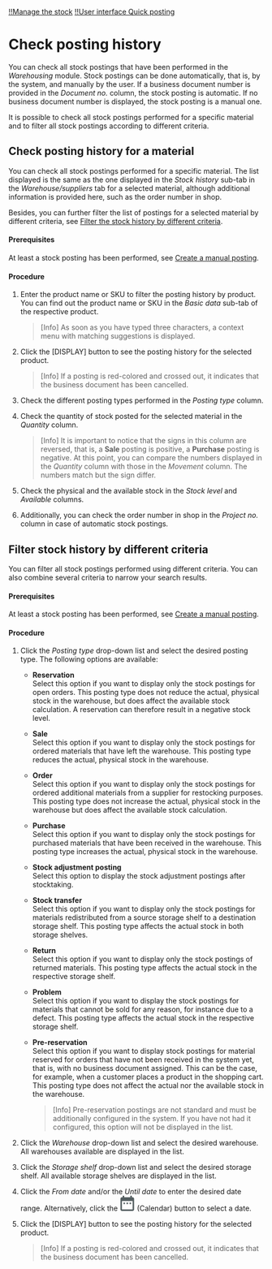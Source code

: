 [!!Manage the stock](./01_ManageStock.md)
[!!User interface Quick posting](../UserInterface/01_QuickPosting.md)

# Check posting history

You can check all stock postings that have been performed in the *Warehousing* module. Stock postings can be done automatically, that is, by the system, and manually by the user. If a business document number is provided in the *Document no.* column, the stock posting is automatic. If no business document number is displayed, the stock posting is a manual one.

[comment]: <> (Verweis auf Basic OM process in Core1? Oder hier kurz erklären, wie prinzipiell die stock postings vom System/von den Belegen funktionieren?)

It is possible to check all stock postings performed for a specific material and to filter all stock postings according to different criteria.


## Check posting history for a material

You can check all stock postings performed for a specific material. The list displayed is the same as the one displayed in the *Stock history* sub-tab in the *Warehouse/suppliers* tab for a selected material, although additional information is provided here, such as the order number in shop.

Besides, you can further filter the list of postings for a selected material by different criteria, see [Filter the stock history by different criteria](#filter-stock-history-by-different-criteria).

#### Prerequisites

At least a stock posting has been performed, see [Create a manual posting](./01_ManageStock.md#create-a-manual-stock-posting).  

#### Procedure

1. Enter the product name or SKU to filter the posting history by product. You can find out the product name or SKU in the *Basic data* sub-tab of the respective product.  
    
    > [Info] As soon as you have typed three characters, a context menu with matching suggestions is displayed.

2. Click the [DISPLAY] button to see the posting history for the selected product.

    > [Info] If a posting is red-colored and crossed out, it indicates that the business document has been cancelled.

3. Check the different posting types performed in the *Posting type* column.

4. Check the quantity of stock posted for the selected material in the *Quantity* column. 

    > [Info] It is important to notice that the signs in this column are reversed, that is, a **Sale** posting is positive, a **Purchase** posting is negative. At this point, you can compare the numbers displayed in the *Quantity* column with those in the *Movement* column. The numbers match but the sign differ.

[comment]: <> (Grund dafür? Vgl. Quantity vs. Movement Spalten! OC macht positive Reservierung, DL macht negative Reservierung, s. NoE Screenshot)

5. Check the physical and the available stock in the *Stock level* and *Available* columns.   

6. Additionally, you can check the order number in shop in the *Project no.* column in case of automatic stock postings.


## Filter stock history by different criteria

You can filter all stock postings performed using different criteria. You can also combine several criteria to narrow your search results.

#### Prerequisites

At least a stock posting has been performed, see [Create a manual posting](./01_ManageStock.md#create-a-manual-stock-posting).  

#### Procedure

1. Click the *Posting type* drop-down list and select the desired posting type. The following options are available:  

    - **Reservation**   
        Select this option if you want to display only the stock postings for open orders. This posting type does not reduce the actual, physical stock in the warehouse, but does affect the available stock calculation. A reservation can therefore result in a negative stock level.

    - **Sale**  
        Select this option if you want to display only the stock postings for ordered materials that have left the warehouse. This posting type reduces the actual, physical stock in the warehouse.  

    - **Order**   
        Select this option if you want to display only the stock postings for ordered additional materials from a supplier for restocking purposes. This posting type does not increase the actual, physical stock in the warehouse but does affect the available stock calculation.

    - **Purchase**  
        Select this option if you want to display only the stock postings for purchased materials that have been received in the warehouse. This posting type increases the actual, physical stock in the warehouse.    
        
    - **Stock adjustment posting**  
        Select this option to display the stock adjustment postings after stocktaking.   
        
    - **Stock transfer**  
        Select this option if you want to display only the stock postings for materials redistributed from a source storage shelf to a destination storage shelf. This posting type affects the actual stock in both storage shelves.    
        
    - **Return**  
        Select this option if you want to display only the stock postings of returned materials. This posting type affects the actual stock in the respective storage shelf. 

    - **Problem**  
        Select this option if you want to display the stock postings for materials that cannot be sold for any reason, for instance due to a defect. This posting type affects the actual stock in the respective storage shelf. 

    - **Pre-reservation**  
        Select this option if you want to display stock postings for material reserved for orders that have not been received in the system yet, that is, with no business document assigned. This can be the case, for example, when a customer places a product in the shopping cart. This posting type does not affect the actual nor the available stock in the warehouse. 

        > [Info] Pre-reservation postings are not standard and must be additionally configured in the system. If you have not had it configured, this option will not be displayed in the list.

[comment]: <> (Vgl. Manual posting in 01_ManageStock.md. Evtl. Posting type allg. beschrieben, z.B. in UI, und Verweis? So wie es jetzt ist, passt in beiden Kontexten nicht.)

2. Click the *Warehouse* drop-down list and select the desired warehouse. All warehouses available are displayed in the list.

3. Click the *Storage shelf* drop-down list and select the desired storage shelf. All available storage shelves are displayed in the list.

4. Click the *From date* and/or the *Until date* to enter the desired date range. Alternatively, click the ![Calendar](../../Assets/Icons/Calendar.png "[Calendar]") (Calendar) button to select a date.  

5. Click the [DISPLAY] button to see the posting history for the selected product.

    > [Info] If a posting is red-colored and crossed out, it indicates that the business document has been cancelled.
